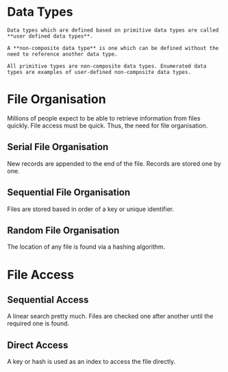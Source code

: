 # Data Types
```ad-definition
Data types which are defined based on primitive data types are called **user defined data types**.
```

```ad-definition
A **non-composite data type** is one which can be defined without the need to reference another data type.

All primitive types are non-composite data types. Enumerated data types are examples of user-defined non-composite data types.
```

# File Organisation
Millions of people expect to be able to retrieve information from files quickly. File access must be quick. Thus, the need for file organisation. 

## Serial File Organisation
New records are appended to the end of the file. Records are stored one by one.

## Sequential File Organisation
Files are stored based in order of a key or unique identifier.

## Random File Organisation
The location of any file is found via a hashing algorithm.

# File Access
## Sequential Access
A linear search pretty much. Files are checked one after another until the required one is found.

## Direct Access
A key or hash is used as an index to access the file directly.